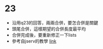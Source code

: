 # 23
+ 沿用q23的回答，兩兩合併，要怎合併是關鍵
+ 頭尾合併，這樣期望的合併長度最平均
+ 合併完成後，要重新修正一下lists
+ 參考自jserv的教學 [link](https://hackmd.io/@sysprog/c-linked-list)
